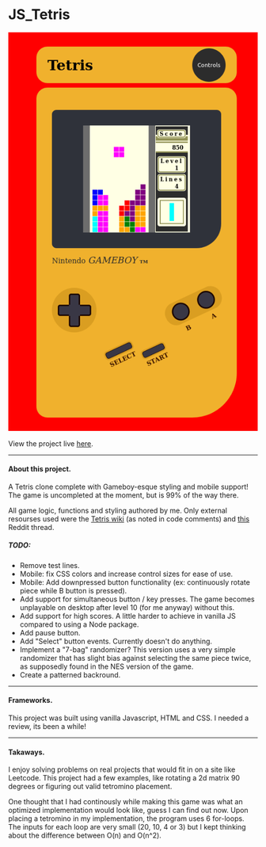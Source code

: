 # JS_Tetris

![Demo_Image](tetris_demo1.png)

View the project live [here](https://brenton-j-andrews.github.io/JS_Tetris/).

----
#### About this project.

A Tetris clone complete with Gameboy-esque styling and mobile support! The game is uncompleted at the moment, but is 99% of the way there.

All game logic, functions and styling authored by me. Only external resourses used were the [Tetris wiki](https://tetris.wiki/Tetris_(Game_Boy)) (as noted in code comments) and [this](https://www.reddit.com/r/Tetris/comments/6o6tvv/what_is_the_block_algorithm_for_classic_tetris/) Reddit thread.

##### TODO:
- Remove test lines.
- Mobile: fix CSS colors and increase control sizes for ease of use.
- Mobile: Add downpressed button functionality (ex: continuously rotate piece while B button is pressed).
- Add support for simultaneous button / key presses. The game becomes unplayable on desktop after level 10 (for me anyway) without this.
- Add support for high scores. A little harder to achieve in vanilla JS compared to using a Node package.
- Add pause button.
- Add "Select" button events. Currently doesn't do anything.
- Implement a "7-bag" randomizer? This version uses a very simple randomizer that has slight bias against selecting the same piece twice, as supposedly found in the NES version of the game.
- Create a patterned backround.

----
#### Frameworks.

This project was built using vanilla Javascript, HTML and CSS. I needed a review, its been a while!

----
#### Takaways.

I enjoy solving problems on real projects that would fit in on a site like Leetcode. This project had a few examples, like rotating a 2d matrix 90 degrees or figuring out 
valid tetromino placement. 

One thought that I had continously while making this game was what an optimized implementation would look like, guess I can find out now. Upon placing a tetromino 
in my implementation, the program uses 6 for-loops. The inputs for each loop are very small (20, 10, 4 or 3) but I kept thinking about
the difference between O(n) and O(n^2).
